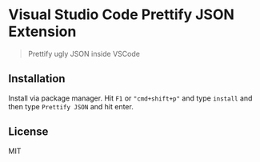 # Visual Studio Code Prettify JSON Extension

> Prettify ugly JSON inside VSCode

## Installation

Install via package manager. Hit `F1` or `"cmd+shift+p"` and type `install` and then type `Prettify JSON` and hit enter.

## License
MIT